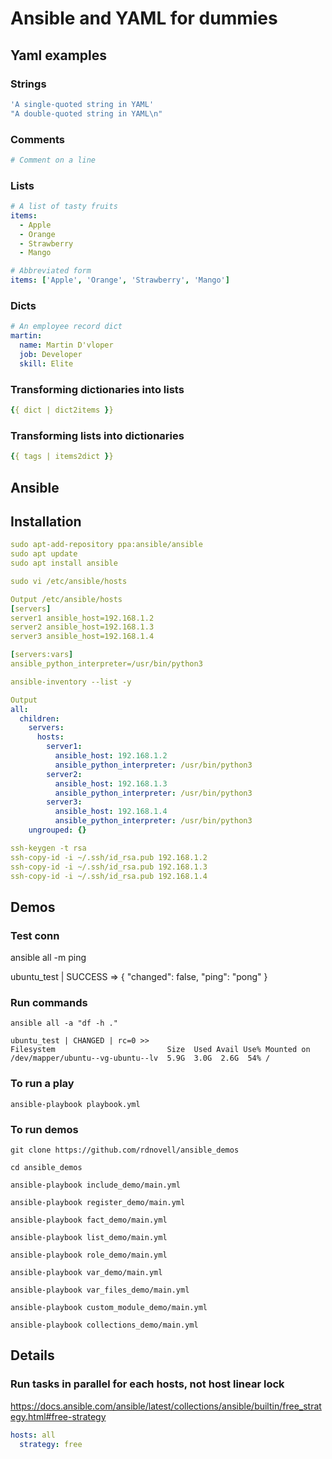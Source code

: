 # Ansible and YAML for dummies

## Yaml examples

### Strings

```yaml
'A single-quoted string in YAML'
"A double-quoted string in YAML\n"
```

### Comments
```yaml
# Comment on a line
```

### Lists
```yaml
# A list of tasty fruits
items:
  - Apple
  - Orange
  - Strawberry
  - Mango

# Abbreviated form
items: ['Apple', 'Orange', 'Strawberry', 'Mango']
```

### Dicts
```yaml
# An employee record dict
martin:
  name: Martin D'vloper
  job: Developer
  skill: Elite
```
### Transforming dictionaries into lists
```yaml
{{ dict | dict2items }}
```

### Transforming lists into dictionaries
```yaml
{{ tags | items2dict }}
```

## Ansible 

## Installation

```yaml
sudo apt-add-repository ppa:ansible/ansible
sudo apt update
sudo apt install ansible

sudo vi /etc/ansible/hosts

Output /etc/ansible/hosts
[servers]
server1 ansible_host=192.168.1.2
server2 ansible_host=192.168.1.3
server3 ansible_host=192.168.1.4

[servers:vars]
ansible_python_interpreter=/usr/bin/python3

ansible-inventory --list -y

Output
all:
  children:
    servers:
      hosts:
        server1:
          ansible_host: 192.168.1.2
          ansible_python_interpreter: /usr/bin/python3
        server2:
          ansible_host: 192.168.1.3
          ansible_python_interpreter: /usr/bin/python3
        server3:
          ansible_host: 192.168.1.4
          ansible_python_interpreter: /usr/bin/python3
    ungrouped: {}

ssh-keygen -t rsa
ssh-copy-id -i ~/.ssh/id_rsa.pub 192.168.1.2
ssh-copy-id -i ~/.ssh/id_rsa.pub 192.168.1.3
ssh-copy-id -i ~/.ssh/id_rsa.pub 192.168.1.4
```

## Demos

### Test conn

ansible all -m ping

ubuntu_test | SUCCESS => {
    "changed": false,
    "ping": "pong"
}

### Run commands

```console
ansible all -a "df -h ."

ubuntu_test | CHANGED | rc=0 >>
Filesystem                         Size  Used Avail Use% Mounted on
/dev/mapper/ubuntu--vg-ubuntu--lv  5.9G  3.0G  2.6G  54% /
```

### To run a play

```console
ansible-playbook playbook.yml
```

### To run demos

```console
git clone https://github.com/rdnovell/ansible_demos 

cd ansible_demos

ansible-playbook include_demo/main.yml

ansible-playbook register_demo/main.yml

ansible-playbook fact_demo/main.yml

ansible-playbook list_demo/main.yml

ansible-playbook role_demo/main.yml

ansible-playbook var_demo/main.yml

ansible-playbook var_files_demo/main.yml

ansible-playbook custom_module_demo/main.yml

ansible-playbook collections_demo/main.yml
```

## Details

### Run tasks in parallel for each hosts, not host linear lock

https://docs.ansible.com/ansible/latest/collections/ansible/builtin/free_strategy.html#free-strategy

```yaml
hosts: all
  strategy: free
```

